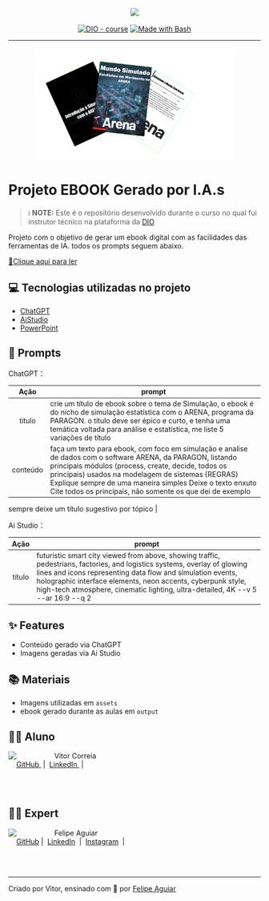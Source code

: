 <p align="center">
    <img width="100" src=".github/assets/banner.png">
</p>


<p align="center">
<a href="https://dio.me/"><img src="https://img.shields.io/badge/DIO-Course-28DA77?logo=youtube" alt="DIO - course"></a>
<a href="https://www.gnu.org/software/bash/" title="Go to Bash homepage"><img src="https://img.shields.io/badge/Prompt-Project-blue?logo=gnu-bash&amp;logoColor=white" alt="Made with Bash"></a></p>

-------


<p align="center">
<img 
    src="./assets/capa.png"
    width="400"  
/>
</p>

# Projeto EBOOK Gerado por I.A.s


 > ℹ️ **NOTE:** Este é o repositório desenvolvido durante o curso no qual fui instrutor técnico na plataforma da [DIO](https://dio.me)

Projeto com o objetivo de gerar um ebook digital com as facilidades das ferramentas de IA. todos os prompts
seguem abaixo.

<a href="https://github.com/VitorDTA/Projeto-com-ia-ebook-mundo-simulado/blob/main/output/Ebook%20-%20ARENA.pdf" title="View PDF now"> 📕Clique aqui para ler</a>

## 💻 Tecnologias utilizadas no projeto

- [ChatGPT](https://chat.openai.com/) 
- [AiStudio](https://aistudio.google.com/u/0/gen-media)
- [PowerPoint](https://www.microsoft.com/en/microsoft-365/powerpoint)

## 🧠 Prompts


ChatGPT：

|   Ação   | prompt                                                                                                                                                                                                                                                                         |
| :------: | ------------------------------------------------------------------------------------------------------------------------------------------------------------------------------------------------------------------------------------------------------------------------------ |
|  título  | crie um título de ebook sobre o tema de Simulação, o ebook é do nicho de simulação estatística com o ARENA, programa da PARAGON. o título deve ser épico e curto, e tenha uma temática voltada para análise e estatística, me liste 5 variações de título   |
| conteúdo | faça um texto para ebook, com foco em simulação e analise de dados com o software ARENA, da PARAGON, listando principais módulos (process, create, decide, todos os principais) usados na modelagem de sistemas {REGRAS} Explique sempre de uma maneira simples Deixe o texto enxuto Cite todos os principais, não somente os que dei de exemplo 
sempre deixe um título sugestivo por tópico 
 |


Ai Studio：

|  Ação  | prompt                                                                                 |
| :----: | -------------------------------------------------------------------------------------- |
| título | futuristic smart city viewed from above, showing traffic, pedestrians, factories, and logistics systems, overlay of glowing lines and icons representing data flow and simulation events, holographic interface elements, neon accents, cyberpunk style, high-tech atmosphere, cinematic lighting, ultra-detailed, 4K --v 5 --ar 16:9 --q 2 |

## ✨ Features

- Conteúdo gerado via ChatGPT
- Imagens geradas via Ai Studio

## 📚 Materiais

- Imagens utilizadas em `assets`
- ebook gerado durante as aulas em `output`

## 👨‍🎓 Aluno

<p>
    <img 
      align=left 
      margin=10 
      width=80 
      src="https://avatars.githubusercontent.com/u/232955836?s=400&u=9f4160c5d078026fe5d58fcf56738f22d5ceac49&v=4"
    />
    <p>&nbsp&nbsp&nbspVitor Correia<br>
    &nbsp&nbsp&nbsp
    <a 
        href="https://github.com/VitorDTA">
        GitHub
    </a>
    &nbsp;|&nbsp;
    <a 
        href="https://www.linkedin.com/in/vitor-correia-aa78621b3/">
        LinkedIn
    </a>
    &nbsp;|&nbsp;</p>
</p>
<br/><br/>
<p>

## 👨‍💻 Expert

<p>
    <img 
      align=left 
      margin=10 
      width=80 
      src="https://avatars.githubusercontent.com/u/37452836?v=4"
    />
    <p>&nbsp&nbsp&nbspFelipe Aguiar<br>
    &nbsp&nbsp&nbsp
    <a href="https://github.com/felipeAguiarCode">
    GitHub</a>&nbsp;|&nbsp;
    <a href="www.linkedin.com/in/
felipe-exe">LinkedIn</a>
&nbsp;|&nbsp;
    <a href="https://www.instagram.com/felipeaguiar.exe/">
    Instagram</a>
&nbsp;|&nbsp;</p>
</p>
<br/><br/>
<p>

---

Criado por Vitor, ensinado com 💜 por [Felipe Aguiar](https://github.com/felipeAguiarCode)
